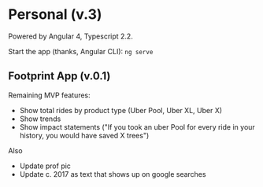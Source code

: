 # Personal (v.3)

Powered by Angular 4, Typescript 2.2.

Start the app (thanks, Angular CLI):
`ng serve`


## Footprint App (v.0.1)

Remaining MVP features:
- Show total rides by product type (Uber Pool, Uber XL, Uber X)
- Show trends
- Show impact statements ("If you took an uber Pool for every ride in your history, you would have saved X trees")

Also
- Update prof pic
- Update c. 2017 as text that shows up on google searches